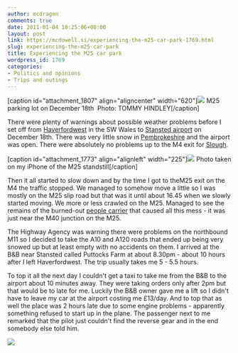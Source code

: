 ```yaml
---
author: mcdragon
comments: true
date: 2011-01-04 18:25:06+00:00
layout: post
link: https://mcdowell.si/experiencing-the-m25-car-park-1769.html
slug: experiencing-the-m25-car-park
title: Experiencing the M25 car park
wordpress_id: 1769
categories:
- Politics and opinions
- Trips and outings
---
```


[caption id="attachment_1807" align="aligncenter" width="620"][![](https://dwlcvfkt1l4wn.cloudfront.net/2011/01/m25_gridlock_dec_18-1.jpg)](https://dwlcvfkt1l4wn.cloudfront.net/2011/01/m25_gridlock_dec_18.jpg) M25 parking lot on December 18th  Photo: TOMMY HINDLEY[/caption]

There were plenty of warnings about possible weather problems before I set off from [Haverfordwest](http://en.wikipedia.org/wiki/Haverfordwest) in the SW Wales to [Stansted airport](http://en.wikipedia.org/wiki/London_Stansted_Airport) on December 18th. There was very little snow in [Pembrokeshire](http://en.wikipedia.org/wiki/Pembrokeshire) and the airport was open. There were absolutely no problems up to the M4 exit for [Slough](http://en.wikipedia.org/wiki/Slough).

[caption id="attachment_1773" align="alignleft" width="225"][![](https://dwlcvfkt1l4wn.cloudfront.net/2010/12/20101226-000346-1-225x300.jpg)](https://dwlcvfkt1l4wn.cloudfront.net/2010/12/20101226-000346.jpg) Photo taken on my iPhone of the M25 standstill[/caption]

Then it all started to slow down and by the time I got to theM25 exit on the M4 the traffic stopped. We managed to somehow move a little so I was mostly on the M25 slip road but that was it until about 16.45 when we slowly started moving. We more or less crawled on the M25. Managed to see the remains of the burned-out [people carrier](http://en.wikipedia.org/wiki/Minivan) that caused all this mess - it was just near the M40 junction on the M25.



The Highway Agency was warning there were problems on the northbound M11 so I decided to take the A10 and A120 roads that ended up being very snowed up but at least empty with no accidents on them. I arrived at the B&B near Stansted called Puttocks Farm at about 8.30pm - about 10 hours after I left Haverfordwest. The trip usually takes me 5 - 5.5 hours.



To top it all the next day I couldn't get a taxi to take me from the B&B to the airport about 10 minutes away. They were taking orders only after 2pm but that would be to late for me. Luckily the B&B owner gave me a lift so I didn't have to leave my car at the airport costing me £13/day. And to top that as well the place was 2 hours late due to some engine problems - apparently something refused to start up in the plane. The passenger next to me remarked that the pilot just couldn't find the reverse gear and in the end somebody else told him.


![](http://img.zemanta.com/pixy.gif?x-id=ec5a1c14-513a-4d4c-adf9-23c1c9e9a6f0)
